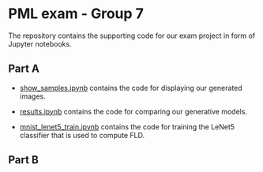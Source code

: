 # PML exam - Group 7

The repository contains the supporting code for our exam project in form of Jupyter notebooks.

## Part A

- [show_samples.ipynb](show_samples.ipynb) contains the code for displaying our generated images.

- [results.ipynb](results.ipynb) contains the code for comparing our generative models.

- [mnist_lenet5_train.ipynb](mnist_lenet5_train.ipynb) contains the code for training the LeNet5 classifier that is used to compute FLD.

## Part B
